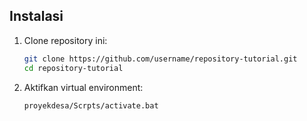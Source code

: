 ## Instalasi

1. Clone repository ini:

    ```bash
    git clone https://github.com/username/repository-tutorial.git
    cd repository-tutorial
    ```

2. Aktifkan virtual environment:

    ```bash
    proyekdesa/Scrpts/activate.bat
    ```

